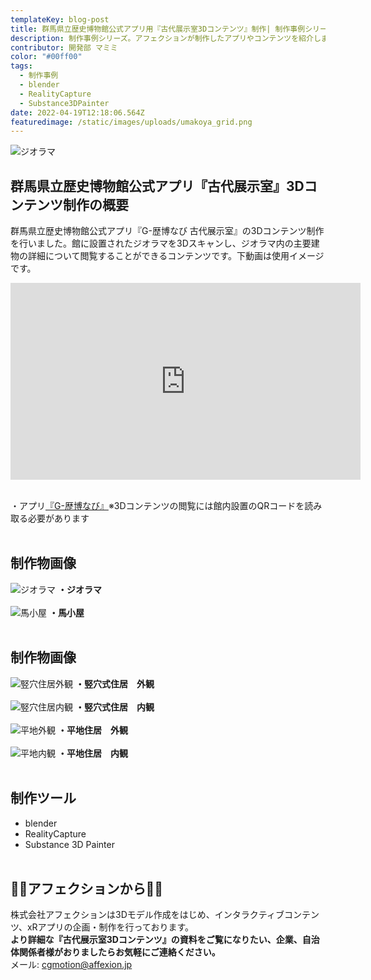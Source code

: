 ```yaml
---
templateKey: blog-post
title: 群馬県立歴史博物館公式アプリ用『古代展示室3Dコンテンツ』制作| 制作事例シリーズ
description: 制作事例シリーズ。アフェクションが制作したアプリやコンテンツを紹介します。今回は群馬県立歴史博物館公式アプリ用に制作した『古代展示室3Dコンテンツ』です。
contributor: 開発部 マミミ
color: "#00ff00"
tags:
  - 制作事例
  - blender
  - RealityCapture
  - Substance3DPainter
date: 2022-04-19T12:18:06.564Z
featuredimage: /static/images/uploads/umakoya_grid.png
---
```

![ジオラマ](https://firebasestorage.googleapis.com/v0/b/affexion-blog-image.appspot.com/o/kodai%2Fgeorama.png?alt=media&token=758f6852-48d4-458b-8930-056bf32865b1)
## 群馬県立歴史博物館公式アプリ『古代展示室』3Dコンテンツ制作の概要<br>
群馬県立歴史博物館公式アプリ『G-歴博なび 古代展示室』の3Dコンテンツ制作を行いました。館に設置されたジオラマを3Dスキャンし、ジオラマ内の主要建物の詳細について閲覧することができるコンテンツです。下動画は使用イメージです。<br>
<iframe width="560" height="315" src="https://youtube.com/embed/wvq2vgJjt4Y?feature=share" title="YouTube video player" frameborder="0" allow="accelerometer; autoplay; clipboard-write; encrypted-media; gyroscope; picture-in-picture" allowfullscreen></iframe><br><br>

・アプリ[『G-歴博なび』](https://apps.apple.com/app/g-%E6%AD%B4%E5%8D%9A%E3%81%AA%E3%81%B3/id1567742566)※3Dコンテンツの閲覧には館内設置のQRコードを読み取る必要があります<br><br>

## 制作物画像<br>
![ジオラマ](https://firebasestorage.googleapis.com/v0/b/affexion-blog-image.appspot.com/o/kodai%2Fkodai_grid.png?alt=media&token=26032262-87dd-4c85-8184-06aab98e8399　"ジオラマ")
**・ジオラマ**<br><br>
![馬小屋](https://firebasestorage.googleapis.com/v0/b/affexion-blog-image.appspot.com/o/kodai%2Fumakoya_grid.png?alt=media&token=5d31255f-5971-4906-bef6-ca8044ad7028　"馬小屋")
**・馬小屋**<br><br>
## 制作物画像<br>
![竪穴住居外観](https://firebasestorage.googleapis.com/v0/b/affexion-blog-image.appspot.com/o/kodai%2Ftateana_grid.png?alt=media&token=063d6120-c787-498e-bf2c-15e05243f42a　"竪穴住居外観")
**・竪穴式住居　外観**<br><br>
![竪穴住居内観](https://firebasestorage.googleapis.com/v0/b/affexion-blog-image.appspot.com/o/kodai%2Ftateana_inside.png?alt=media&token=aa9a4ef5-e827-4ba3-8eae-d12617321eea　"竪穴住居内観")
**・竪穴式住居　内観**<br><br>
![平地外観](https://firebasestorage.googleapis.com/v0/b/affexion-blog-image.appspot.com/o/kodai%2Fheiti_grid.png?alt=media&token=0b9d08fa-56cc-4d79-8c97-f297d84a4def　"平地外観")
**・平地住居　外観**<br><br>
![平地内観](https://firebasestorage.googleapis.com/v0/b/affexion-blog-image.appspot.com/o/kodai%2Fheiti_inside.png?alt=media&token=8513fd2d-23f8-4647-aead-acfbbdf8b919　"平地内観")
**・平地住居　内観**<br><br>
## 制作ツール<br>
- blender
- RealityCapture
- Substance 3D Painter<br><br>
## 👾👾アフェクションから👾👾<br>
株式会社アフェクションは3Dモデル作成をはじめ、インタラクティブコンテンツ、xRアプリの企画・制作を行っております。<br>**より詳細な『古代展示室3Dコンテンツ』の資料をご覧になりたい、企業、自治体関係者様がおりましたらお気軽にご連絡ください。**<br>メール: cgmotion@affexion.jp
